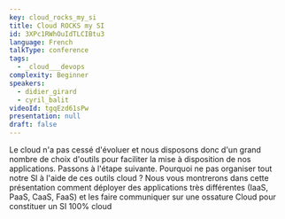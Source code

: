 ```yaml
---
key: cloud_rocks_my_si
title: Cloud ROCKS my SI
id: 3XPc1RWhOuIdTLCIBtu3
language: French
talkType: conference
tags:
  - _cloud___devops
complexity: Beginner
speakers:
  - didier_girard
  - cyril_balit
videoId: tgqEzd61sPw
presentation: null
draft: false
---
```

Le cloud n'a pas cessé d'évoluer et nous disposons donc d'un grand nombre de choix d'outils pour faciliter la mise à disposition de nos applications. Passons à l'étape suivante. Pourquoi ne pas organiser tout notre SI à l'aide de ces outils cloud ? Nous vous montrerons dans cette présentation comment déployer des applications très différentes (IaaS, PaaS, CaaS, FaaS) et les faire communiquer sur une ossature Cloud pour constituer un SI 100% cloud